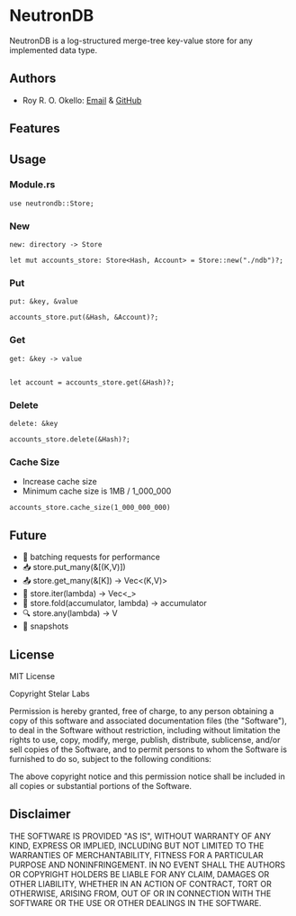 # NeutronDB

NeutronDB is a log-structured merge-tree key-value store for any implemented data type.

## Authors

- Roy R. O. Okello: [Email](mailto:royokello@protonmail.com) & [GitHub](https://github.com/royokello)

## Features

## Usage

### Module.rs

```text
use neutrondb::Store;
```

### New
`new: directory -> Store`

```text
let mut accounts_store: Store<Hash, Account> = Store::new("./ndb")?;
```
### Put
`put: &key, &value`

```text
accounts_store.put(&Hash, &Account)?;
```

### Get
`get: &key -> value`

```text

let account = accounts_store.get(&Hash)?;

```
### Delete
`delete: &key`

```text
accounts_store.delete(&Hash)?;
```

### Cache Size

- Increase cache size
- Minimum cache size is 1MB / 1_000_000

```
accounts_store.cache_size(1_000_000_000)
```

## Future

- 🚀 batching requests for performance
- 📥 store.put_many(&[(K,V)])
- 📤 store.get_many(&[K]) -> Vec<(K,V)>
- 🦾 store.iter(lambda) -> Vec<_>
- 🧠 store.fold(accumulator, lambda) -> accumulator
- 🔍 store.any(lambda) -> V
- 📸 snapshots

## License

MIT License

Copyright Stelar Labs

Permission is hereby granted, free of charge, to any person obtaining a copy
of this software and associated documentation files (the "Software"), to deal
in the Software without restriction, including without limitation the rights
to use, copy, modify, merge, publish, distribute, sublicense, and/or sell
copies of the Software, and to permit persons to whom the Software is
furnished to do so, subject to the following conditions:

The above copyright notice and this permission notice shall be included in all
copies or substantial portions of the Software.

## Disclaimer

THE SOFTWARE IS PROVIDED "AS IS", WITHOUT WARRANTY OF ANY KIND, EXPRESS OR
IMPLIED, INCLUDING BUT NOT LIMITED TO THE WARRANTIES OF MERCHANTABILITY,
FITNESS FOR A PARTICULAR PURPOSE AND NONINFRINGEMENT. IN NO EVENT SHALL THE
AUTHORS OR COPYRIGHT HOLDERS BE LIABLE FOR ANY CLAIM, DAMAGES OR OTHER
LIABILITY, WHETHER IN AN ACTION OF CONTRACT, TORT OR OTHERWISE, ARISING FROM,
OUT OF OR IN CONNECTION WITH THE SOFTWARE OR THE USE OR OTHER DEALINGS IN THE
SOFTWARE.
